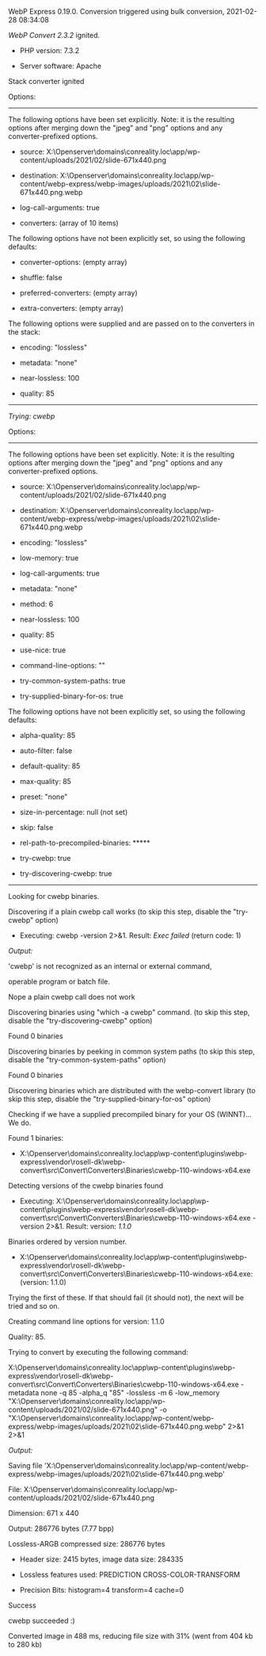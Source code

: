 WebP Express 0.19.0. Conversion triggered using bulk conversion, 2021-02-28 08:34:08

*WebP Convert 2.3.2*  ignited.
- PHP version: 7.3.2
- Server software: Apache

Stack converter ignited

Options:
------------
The following options have been set explicitly. Note: it is the resulting options after merging down the "jpeg" and "png" options and any converter-prefixed options.
- source: X:\Openserver\domains\conreality.loc\app/wp-content/uploads/2021/02/slide-671x440.png
- destination: X:\Openserver\domains\conreality.loc\app/wp-content/webp-express/webp-images/uploads/2021\02\slide-671x440.png.webp
- log-call-arguments: true
- converters: (array of 10 items)

The following options have not been explicitly set, so using the following defaults:
- converter-options: (empty array)
- shuffle: false
- preferred-converters: (empty array)
- extra-converters: (empty array)

The following options were supplied and are passed on to the converters in the stack:
- encoding: "lossless"
- metadata: "none"
- near-lossless: 100
- quality: 85
------------


*Trying: cwebp* 

Options:
------------
The following options have been set explicitly. Note: it is the resulting options after merging down the "jpeg" and "png" options and any converter-prefixed options.
- source: X:\Openserver\domains\conreality.loc\app/wp-content/uploads/2021/02/slide-671x440.png
- destination: X:\Openserver\domains\conreality.loc\app/wp-content/webp-express/webp-images/uploads/2021\02\slide-671x440.png.webp
- encoding: "lossless"
- low-memory: true
- log-call-arguments: true
- metadata: "none"
- method: 6
- near-lossless: 100
- quality: 85
- use-nice: true
- command-line-options: ""
- try-common-system-paths: true
- try-supplied-binary-for-os: true

The following options have not been explicitly set, so using the following defaults:
- alpha-quality: 85
- auto-filter: false
- default-quality: 85
- max-quality: 85
- preset: "none"
- size-in-percentage: null (not set)
- skip: false
- rel-path-to-precompiled-binaries: *****
- try-cwebp: true
- try-discovering-cwebp: true
------------

Looking for cwebp binaries.
Discovering if a plain cwebp call works (to skip this step, disable the "try-cwebp" option)
- Executing: cwebp -version 2>&1. Result: *Exec failed* (return code: 1)

*Output:* 
'cwebp' is not recognized as an internal or external command,
operable program or batch file.

Nope a plain cwebp call does not work
Discovering binaries using "which -a cwebp" command. (to skip this step, disable the "try-discovering-cwebp" option)
Found 0 binaries
Discovering binaries by peeking in common system paths (to skip this step, disable the "try-common-system-paths" option)
Found 0 binaries
Discovering binaries which are distributed with the webp-convert library (to skip this step, disable the "try-supplied-binary-for-os" option)
Checking if we have a supplied precompiled binary for your OS (WINNT)... We do.
Found 1 binaries: 
- X:\Openserver\domains\conreality.loc\app\wp-content\plugins\webp-express\vendor\rosell-dk\webp-convert\src\Convert\Converters\Binaries\cwebp-110-windows-x64.exe
Detecting versions of the cwebp binaries found
- Executing: X:\Openserver\domains\conreality.loc\app\wp-content\plugins\webp-express\vendor\rosell-dk\webp-convert\src\Convert\Converters\Binaries\cwebp-110-windows-x64.exe -version 2>&1. Result: version: *1.1.0*
Binaries ordered by version number.
- X:\Openserver\domains\conreality.loc\app\wp-content\plugins\webp-express\vendor\rosell-dk\webp-convert\src\Convert\Converters\Binaries\cwebp-110-windows-x64.exe: (version: 1.1.0)
Trying the first of these. If that should fail (it should not), the next will be tried and so on.
Creating command line options for version: 1.1.0
Quality: 85. 
Trying to convert by executing the following command:
X:\Openserver\domains\conreality.loc\app\wp-content\plugins\webp-express\vendor\rosell-dk\webp-convert\src\Convert\Converters\Binaries\cwebp-110-windows-x64.exe -metadata none -q 85 -alpha_q "85" -lossless -m 6 -low_memory "X:\Openserver\domains\conreality.loc\app/wp-content/uploads/2021/02/slide-671x440.png" -o "X:\Openserver\domains\conreality.loc\app/wp-content/webp-express/webp-images/uploads/2021\02\slide-671x440.png.webp" 2>&1 2>&1

*Output:* 
Saving file 'X:\Openserver\domains\conreality.loc\app/wp-content/webp-express/webp-images/uploads/2021\02\slide-671x440.png.webp'
File:      X:\Openserver\domains\conreality.loc\app/wp-content/uploads/2021/02/slide-671x440.png
Dimension: 671 x 440
Output:    286776 bytes (7.77 bpp)
Lossless-ARGB compressed size: 286776 bytes
  * Header size: 2415 bytes, image data size: 284335
  * Lossless features used: PREDICTION CROSS-COLOR-TRANSFORM
  * Precision Bits: histogram=4 transform=4 cache=0

Success
cwebp succeeded :)

Converted image in 488 ms, reducing file size with 31% (went from 404 kb to 280 kb)

